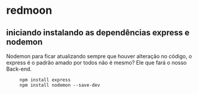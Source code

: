 # redmoon

## iniciando instalando as dependências express e nodemon

Nodemon para ficar atualizando sempre que houver alteração no código, o express é o padrão amado por todos não é mesmo? Ele que fará o nosso Back-end.
~~~
     npm install express
     npm install nodemon --save-dev
~~~